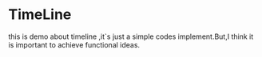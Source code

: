 # TimeLine
this is demo about timeline ,it`s just a simple codes implement.But,I think it is important to achieve functional ideas. 
